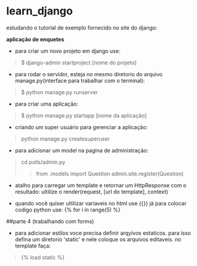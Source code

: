 # learn_django
estudando o tutorial de exemplo fornecido no site do django: 

**aplicação de enquetes**

- para criar um novo projeto em django use:

> $ django-admin startproject [nome do projeto]

- para rodar o servidor, esteja no mesmo diretorio do arquivo manage.py(interface para trabalhar com o terminal):

> $ python manage.py runserver

- para criar uma aplicação:

> $ python manage.py startapp [nome da aplicação]

- criando um super usuário para gerenciar a aplicação:

> python manage.py createsuperuser

- para adicionar um model na pagina de administração:

> cd polls/admin.py
>> from .models import Question
>> admin.site.register(Question)

- atalho para carregar um template e retornar um HttpResponse com o resultado: ultilize o render(request, [url do template], context)

- quando você quiser ultilizar variaveis no html use {{}} já para colocar codigo python use: {% for i in range(5) %}

##parte 4 (trabalhando com forms)

- para adicionar estilos voce precisa definir arqyivos estaticos. para isso defina um diretorio 'static' e nele coloque os arquivos editaveis. no template faça:

> {% load static %} 

